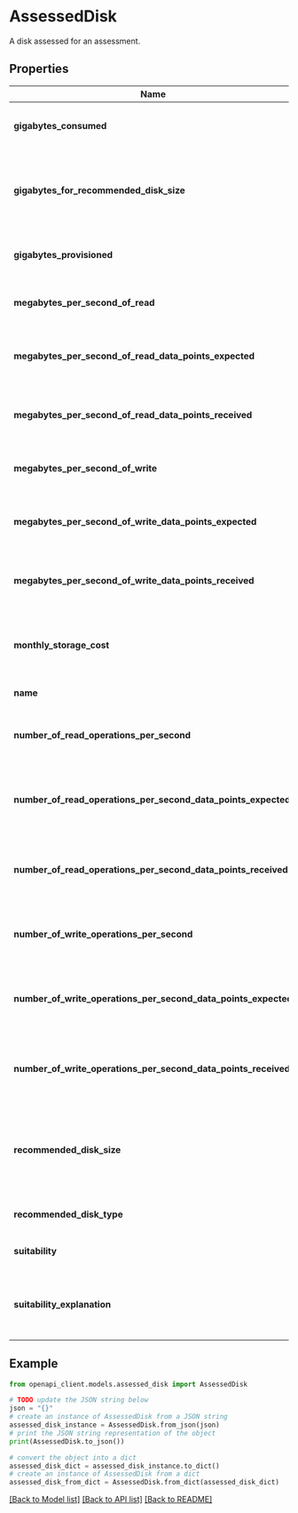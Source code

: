 # AssessedDisk

A disk assessed for an assessment.

## Properties

Name | Type | Description | Notes
------------ | ------------- | ------------- | -------------
**gigabytes_consumed** | **float** | Gigabytes of storage consumed by this disk. | [optional] [readonly] 
**gigabytes_for_recommended_disk_size** | **int** | Gigabytes of storage provided by the recommended Azure disk size. | [optional] [readonly] 
**gigabytes_provisioned** | **float** | Gigabytes of storage provisioned for this disk. | [optional] [readonly] 
**megabytes_per_second_of_read** | **float** | Disk throughput in MegaBytes per second. | [optional] [readonly] 
**megabytes_per_second_of_read_data_points_expected** | **int** | Expected data points for MegaBytes per second of read. | [optional] [readonly] 
**megabytes_per_second_of_read_data_points_received** | **int** | Received data points for MegaBytes per second of read. | [optional] [readonly] 
**megabytes_per_second_of_write** | **float** | Disk throughput in MegaBytes per second. | [optional] [readonly] 
**megabytes_per_second_of_write_data_points_expected** | **int** | Expected data points for MegaBytes per second of write. | [optional] [readonly] 
**megabytes_per_second_of_write_data_points_received** | **int** | Received data points for MegaBytes per second of write. | [optional] [readonly] 
**monthly_storage_cost** | **float** | Estimated aggregate storage cost for a 31-day month for this disk. | [optional] [readonly] 
**name** | **str** | Name of the assessed disk. | [optional] [readonly] 
**number_of_read_operations_per_second** | **float** | Number of read operations per second for the disk. | [optional] [readonly] 
**number_of_read_operations_per_second_data_points_expected** | **int** | Expected number of data points for read operations per second. | [optional] [readonly] 
**number_of_read_operations_per_second_data_points_received** | **int** | Received number of data points for read operations per second. | [optional] [readonly] 
**number_of_write_operations_per_second** | **float** | Number of read and write operations per second for the disk. | [optional] [readonly] 
**number_of_write_operations_per_second_data_points_expected** | **int** | Expected number of data points for write operations per second. | [optional] [readonly] 
**number_of_write_operations_per_second_data_points_received** | **int** | Received number of data points for write operations per second. | [optional] [readonly] 
**recommended_disk_size** | **str** | Recommended Azure size for the disk, given utilization data and preferences set on Assessment. | [optional] [readonly] 
**recommended_disk_type** | **str** | Storage type selected for this disk. | [optional] [readonly] 
**suitability** | **str** | Whether this disk is suitable for Azure. | [optional] [readonly] 
**suitability_explanation** | **str** | If disk is suitable, this explains the reasons and mitigation steps. | [optional] [readonly] 

## Example

```python
from openapi_client.models.assessed_disk import AssessedDisk

# TODO update the JSON string below
json = "{}"
# create an instance of AssessedDisk from a JSON string
assessed_disk_instance = AssessedDisk.from_json(json)
# print the JSON string representation of the object
print(AssessedDisk.to_json())

# convert the object into a dict
assessed_disk_dict = assessed_disk_instance.to_dict()
# create an instance of AssessedDisk from a dict
assessed_disk_from_dict = AssessedDisk.from_dict(assessed_disk_dict)
```
[[Back to Model list]](../README.md#documentation-for-models) [[Back to API list]](../README.md#documentation-for-api-endpoints) [[Back to README]](../README.md)


